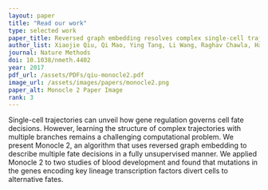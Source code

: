 ```yaml
---
layout: paper
title: "Read our work"
type: selected work
paper_title: Reversed graph embedding resolves complex single-cell trajectories
author_list: Xiaojie Qiu, Qi Mao, Ying Tang, Li Wang, Raghav Chawla, Hannah A Pliner, Cole Trapnell+.
journal: Nature Methods
doi: 10.1038/nmeth.4402
year: 2017
pdf_url: /assets/PDFs/qiu-monocle2.pdf
image_url: /assets/images/papers/monocle2.png
paper_alt: Monocle 2 Paper Image
rank: 3
---
```


Single-cell trajectories can unveil how gene regulation governs cell fate decisions. However, learning the structure of 
complex trajectories with multiple branches remains a challenging computational problem. We present Monocle 2, an 
algorithm that uses reversed graph embedding to describe multiple fate decisions in a fully unsupervised manner. We 
applied Monocle 2 to two studies of blood development and found that mutations in the genes encoding key lineage 
transcription factors divert cells to alternative fates.